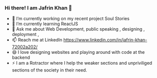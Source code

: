 ### Hi there! I am Jafrin Khan 👋


- 🔭 I’m currently working on my recent project Soul Stories
- 🌱 I’m currently learning ReactJS
- 💬 Ask me about Web Development, public speaking , designing , deployment , 
- 📫 Reach me at LinkedIn https://www.linkedin.com/in/jafrin-khan-72002a202/
- 😄 I love designing websites and playing around with code at the backend
- ⚡ I am a Rotractor where I help the weaker sections and unpriviliged sections of the society in          their need.

